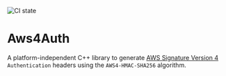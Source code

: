 ![CI state](https://github.com/lalten/aws4_auth/workflows/PlatformIO%20CI/badge.svg)

# Aws4Auth

A platform-independent C++ library to generate [AWS Signature Version 4](https://docs.aws.amazon.com/general/latest/gr/sigv4_signing.html) `Authentication` headers using the `AWS4-HMAC-SHA256` algorithm.

